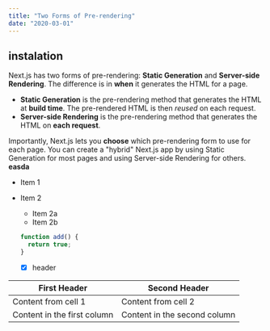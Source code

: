 ```yaml
---
title: "Two Forms of Pre-rendering"
date: "2020-03-01"
---
```


## instalation

Next.js has two forms of pre-rendering: **Static Generation** and **Server-side Rendering**. The difference is in **when** it generates the HTML for a page.

- **Static Generation** is the pre-rendering method that generates the HTML at **build time**. The pre-rendered HTML is then _reused_ on each request.
- **Server-side Rendering** is the pre-rendering method that generates the HTML on **each request**.

Importantly, Next.js lets you **choose** which pre-rendering form to use for each page. You can create a "hybrid" Next.js app by using Static Generation for most pages and using Server-side Rendering for others.
**easda**

- Item 1
- Item 2

  - Item 2a
  - Item 2b

  ```javascript
  function add() {
    return true;
  }
  ```

  - [x] header

| First Header                | Second Header                |
| --------------------------- | ---------------------------- |
| Content from cell 1         | Content from cell 2          |
| Content in the first column | Content in the second column |
